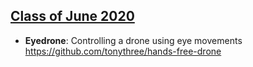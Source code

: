 ## [Class of June 2020](https://github.com/SaturdaysAI/Projects/tree/master/Barcelona/June2020)

- **Eyedrone**: Controlling a drone using eye movements
https://github.com/tonythree/hands-free-drone
